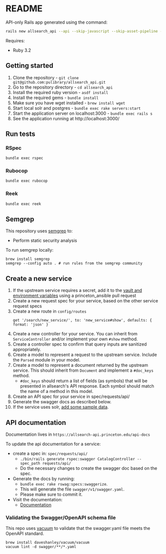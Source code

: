 # README
API-only Rails app generated using the command:
```bash
rails new allsearch_api --api --skip-javascript --skip-asset-pipeline --skip-spring --skip-test --no-rc --skip-active-record
```

Requires:
- Ruby 3.2

## Getting started
1. Clone the repository - `git clone git@github.com:pulibrary/allsearch_api.git`
1. Go to the repository directory - `cd allsearch_api`
1. Install the required ruby version - `asdf install`
1. Install the required gems - `bundle install`
1. Make sure you have wget installed - `brew install wget`
1. Start local solr and postgres - `bundle exec rake servers:start`
1. Start the application server on localhost:3000 - `bundle exec rails s`
1. See the application running at http://localhost:3000/

## Run tests
### RSpec
```bash
bundle exec rspec
```

### Rubocop
```bash
bundle exec rubocop
```

### Reek
```bash
bundle exec reek
```

## Semgrep
This repository uses [semgrep](https://semgrep.dev/) to:

* Perform static security analysis

To run semgrep locally:

```
brew install semgrep
semgrep --config auto . # run rules from the semgrep community
```

## Create a new service

1. If the upstream service requires a secret, add it to the
[vault and environment variables](https://github.com/pulibrary/princeton_ansible/tree/main/group_vars/allsearch_api) using a princeton_ansible pull request
1. Create a new request spec for your service, based on the other service request specs
1. Create a new route in `config/routes`
    ```
    get '/search/new_service/', to: 'new_service#show', defaults: { format: 'json' }
    ```
1. Create a new controller for your service.  You can inherit from `ServiceController` and/or implement your own `#show` method.
1. Create a controller spec to confirm that query inputs are sanitized appropriately.
1. Create a model to represent a request to the upstream service.  Include the `Parsed` module in your model.
1. Create a model to represent a document returned by the upstream service. This should inherit from `Document` and implement a `#doc_keys` method.
    * `#doc_keys` should return a list of fields (as symbols) that will be
    presented in allsearch's API response.  Each symbol should match the
    name of a method in this model.
1. Create an API spec for your service in spec/requests/api/
1. Generate the swagger docs as described below.
1. If the service uses solr, [add some sample data](docs/sample-data.md).

## API documentation
Documentation lives in `https://allsearch-api.princeton.edu/api-docs`

To update the api documentation for a service:
* create a spec in: `spec/requests/api/`
   * `./bin/rails generate rspec:swagger CatalogController --spec_path requests/api/`
   *  Do the necessary changes to create the swagger doc based on the spec.
* Generate the docs by running:
    * `bundle exec rake rswag:specs:swaggerize`.
    * This will generate the file `swagger/v1/swagger.yaml`.
    * Please make sure to commit it.
* Visit the documentation:
    * [Documentation](https://allsearch-api.princeton.edu/api-docs)

### Validating the Swagger/OpenAPI schema file

This repo uses [vacuum](https://quobix.com/vacuum/about/) to validate that
the swagger.yaml file meets the OpenAPI standard.

```
brew install daveshanley/vacuum/vacuum
vacuum lint -d swagger/**/*.yaml
```
